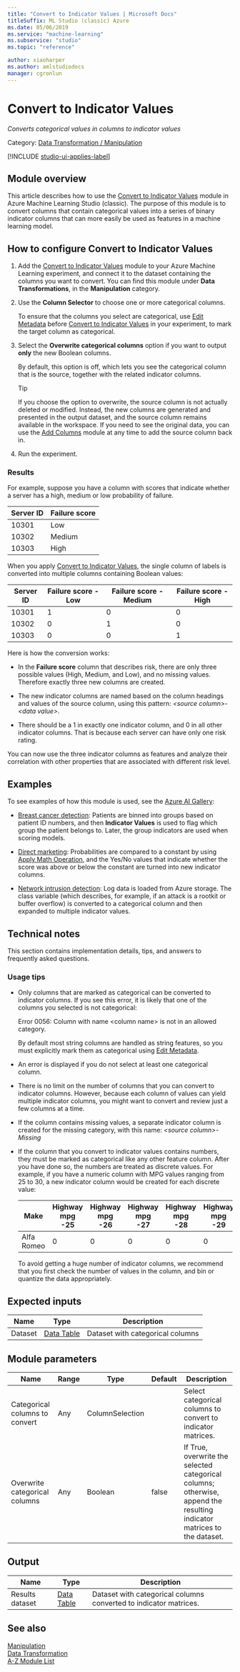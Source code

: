 ```yaml
---
title: "Convert to Indicator Values | Microsoft Docs"
titleSuffix: ML Studio (classic) Azure
ms.date: 05/06/2019
ms.service: "machine-learning"
ms.subservice: "studio"
ms.topic: "reference"

author: xiaoharper
ms.author: amlstudiodocs
manager: cgronlun
---
```

# Convert to Indicator Values
*Converts categorical values in columns to indicator values*  
  
 Category: [Data Transformation / Manipulation](data-transformation-manipulation.md)  

[!INCLUDE [studio-ui-applies-label](../includes/studio-ui-applies-label.md)]
  
## Module overview  
 
This article describes how to use the [Convert to Indicator Values](convert-to-indicator-values.md) module in Azure Machine Learning Studio (classic). The purpose of this module is to convert columns that contain categorical values into a series of binary indicator columns that can more easily be used as features in a machine learning model.  

## How to configure Convert to Indicator Values
  
1.  Add the [Convert to Indicator Values](convert-to-indicator-values.md) module to your Azure Machine Learning experiment, and connect it to the dataset containing the columns you want to convert. You can find this module under **Data Transformations**, in the **Manipulation** category.

2. Use the **Column Selector** to choose one or more categorical columns.  
  
     To ensure that the columns you select are categorical, use [Edit Metadata](edit-metadata.md) before [Convert to Indicator Values](convert-to-indicator-values.md) in your experiment, to mark the target column as categorical.  
  
3.  Select the **Overwrite categorical columns** option if you want to output **only** the new Boolean columns.  
  
     By default, this option is off, which lets you see the categorical column that is the source, together with the related indicator columns.  
  
    > [!TIP]
    >  If you choose the option to overwrite, the source column is not actually deleted or modified. Instead, the new columns are generated and presented in the output dataset, and the source column remains available in the workspace. 
    > If you need to see the original data, you can use the [Add Columns](add-columns.md) module at any time to add the source column back in.

4. Run the experiment.

### Results

For example, suppose you have a column with scores that indicate whether a server has a high, medium or low probability of failure.  
  
|Server ID|Failure score|  
|---------------|-------------------|  
|10301|Low|  
|10302|Medium|  
|10303|High|  
  
When you apply [Convert to Indicator Values](convert-to-indicator-values.md), the single column of labels is converted into multiple columns containing Boolean values:  
  
|Server ID|Failure score - Low|Failure score - Medium|Failure score - High|  
|---------------|--------------------------|-----------------------------|---------------------------|  
|10301|1|0|0|  
|10302|0|1|0|  
|10303|0|0|1|  
  
Here is how the conversion works:  
  
-   In the **Failure score** column that describes risk, there are only three possible values (High, Medium, and Low), and no missing values. Therefore exactly three new columns are created.  
  
-   The new indicator columns are named based on the column headings and values of the source column, using this pattern: *\<source column>- \<data value>*.  
  
-   There should be a 1 in exactly one indicator column, and 0 in all other indicator columns. That is because each server can have only one risk rating.  
  
You can now use the three indicator columns as features and analyze their correlation with other properties that are associated with different risk level.

## Examples  

To see examples of how this module is used, see the [Azure AI Gallery](https://gallery.azure.ai/):  
  
- [Breast cancer detection](https://go.microsoft.com/fwlink/?LinkId=525726): Patients are binned into groups based on patient ID numbers, and then **Indicator Values** is used to flag which group the patient belongs to. Later, the group indicators are used when scoring models.  
  
- [Direct marketing](https://go.microsoft.com/fwlink/?LinkId=525168): Probabilities are compared to a constant by using [Apply Math Operation](apply-math-operation.md), and the Yes/No values that indicate whether the score was above or below the constant are turned into new indicator columns.  
  
-  [Network intrusion detection](https://go.microsoft.com/fwlink/?LinkId=525724): Log data is loaded from Azure storage. The class variable (which describes, for example, if an attack is a rootkit or buffer overflow) is converted to a categorical column and then expanded to multiple indicator values.  

## Technical notes  

This section contains implementation details, tips, and answers to frequently asked questions.

### Usage tips

-   Only columns that are marked as categorical can be converted to indicator columns. If you see this error, it is likely that one of the columns you selected is not categorical:  
  
     Error 0056: Column with name  \<column name> is not in an allowed category.  
  
     By default most string columns are handled as string features, so you must explicitly mark them as categorical using [Edit Metadata](edit-metadata.md).  
  
-   An error is displayed if you do not select at least one categorical column.  
  
-   There is no limit on the number of columns that you can convert to indicator columns. However, because each column of values can yield multiple indicator columns, you might want to convert and review just a few columns at a time.  
  
-   If the column contains missing values, a separate indicator column is created for the missing category, with this name: *\<source column>- Missing*  
  
-   If the column that you convert to indicator values contains numbers, they must be marked as categorical like any other feature column. After you have done so, the numbers are treated as discrete values. For example, if you have a numeric column with MPG values ranging from 25 to 30, a new indicator column would be created for each discrete value:  
  
    |Make|Highway mpg -25|Highway mpg -26|Highway mpg -27|Highway mpg -28|Highway mpg -29|Highway mpg -30|  
    |----------|----------------------|----------------------|----------------------|----------------------|----------------------|----------------------|  
    |Alfa Romeo|0|0|0|0|0|1|  
  
     To avoid getting a huge number of indicator columns, we recommend that you first check the number of values in the column, and bin or quantize the data appropriately.  
  
##  Expected inputs  
  
|Name|Type|Description|  
|----------|----------|-----------------|  
|Dataset|[Data Table](data-table.md)|Dataset with categorical columns|  
  
##  Module parameters  
  
|Name|Range|Type|Default|Description|  
|----------|-----------|----------|-------------|-----------------|  
|Categorical columns to convert|Any|ColumnSelection||Select categorical columns to convert to indicator matrices.|  
|Overwrite categorical columns|Any|Boolean|false|If True, overwrite the selected categorical columns; otherwise, append the resulting indicator matrices to the dataset.|  
  
##  Output  
  
|Name|Type|Description|  
|----------|----------|-----------------|  
|Results dataset|[Data Table](data-table.md)|Dataset with categorical columns converted to indicator matrices.|  
  
## See also  
 [Manipulation](data-transformation-manipulation.md)   
 [Data Transformation](data-transformation.md)   
 [A-Z Module List](a-z-module-list.md)
